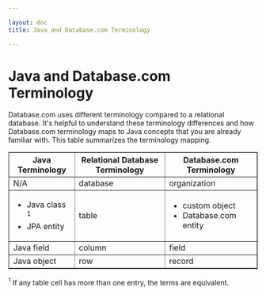 ```yaml
---

layout: doc
title: Java and Database.com Terminology

---
```

# Java and Database.com Terminology

Database.com uses different terminology compared to a relational database. It's helpful to understand these terminology differences and how Database.com terminology maps to Java concepts that you are already familiar with. This table summarizes the terminology mapping.

<table border="1">
<tr>
    <th>Java Terminology</th>
    <th>Relational Database Terminology</th>
    <th>Database.com Terminology</th>
</tr>

<tr>
    <td>N/A</td>
    <td>database</td>
    <td>organization</td>
</tr>
<tr>
    <td>
        <ul>
            <li>Java class <sup>1</sup></li>
            <li>JPA entity</li>
        </ul>
    </td>
    <td>table</td>
    <td>
        <ul>
            <li>custom object</li>
            <li>Database.com entity</li>
        </ul>
    </td>
</tr>
<tr>
    <td>Java field</td>
    <td>column</td>
    <td>field</td>
</tr>
<tr>
    <td>Java object</td>
    <td>row</td>
    <td>record</td>
</tr>

</table>

<p>
<sup>1</sup> If any table cell has more than one entry, the terms are equivalent.
</p>
